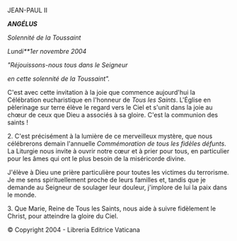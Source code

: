 JEAN-PAUL II

***ANGÉLUS***

*Solennité de la Toussaint*

*Lundi**1er novembre 2004*

*"Réjouissons-nous tous dans le Seigneur*

*en cette solennité de la Toussaint".*

C'est avec cette invitation à la joie que commence aujourd'hui la Célébration eucharistique en l'honneur de *Tous les Saints*. L'Église en pèlerinage sur terre élève le regard vers le Ciel et s'unit dans la joie au chœur de ceux que Dieu a associés à sa gloire. C'est la communion des saints !

2. C'est précisément à la lumière de ce merveilleux mystère, que nous célébrerons demain l'annuelle *Commémoration de tous les fidèles défunts*. La Liturgie nous invite à ouvrir notre cœur et à prier pour tous, en particulier pour les âmes qui ont le plus besoin de la miséricorde divine.

J'élève à Dieu une prière particulière pour toutes les victimes du terrorisme. Je me sens spirituellement proche de leurs familles et, tandis que je demande au Seigneur de soulager leur douleur, j'implore de lui la paix dans le monde.

3. Que Marie, Reine de Tous les Saints, nous aide à suivre fidèlement le Christ, pour atteindre la gloire du Ciel.

© Copyright 2004 - Libreria Editrice Vaticana